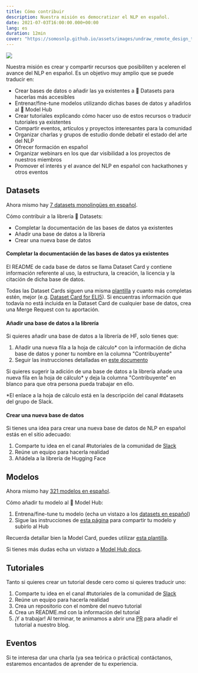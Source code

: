 ```yaml
---
title: Cómo contribuir
description: Nuestra misión es democratizar el NLP en español. 
date: 2021-07-03T16:00:00.000+00:00
lang: es
duration: 12min
cover: "https://somosnlp.github.io/assets/images/undraw_remote_design_team_0hp4.svg"
---
```


<div class="flex justify-center">
    <img src="https://somosnlp.github.io/assets/images/undraw_remote_design_team_0hp4.svg" />
</div>

Nuestra misión es crear y compartir recursos que posibiliten y aceleren el avance del NLP en español. Es un objetivo muy amplio que se puede traducir en:
- Crear bases de datos o añadir las ya existentes a 🤗 Datasets para hacerlas más accesibles
- Entrenar/fine-tune modelos utilizando dichas bases de datos y añadirlos al 🤗 Model Hub
- Crear tutoriales explicando cómo hacer uso de estos recursos o traducir tutoriales ya existentes
- Compartir eventos, artículos y proyectos interesantes para la comunidad
- Organizar charlas y grupos de estudio donde debatir el estado del arte del NLP
- Ofrecer formación en español
- Organizar webinars en los que dar visibilidad a los proyectos de nuestros miembros
- Promover el interés y el avance del NLP en español con hackathones y otros eventos

## Datasets
Ahora mismo hay [7 datasets monolingües en español](https://huggingface.co/datasets?filter=languages:es,multilinguality:monolingual).

Cómo contribuir a la librería 🤗 Datasets:
- Completar la documentación de las bases de datos ya existentes
- Añadir una base de datos a la librería
- Crear una nueva base de datos

#### Completar la documentación de las bases de datos ya existentes
El README de cada base de datos se llama Dataset Card y contiene información referente al uso, la estructura, la creación, la licencia y la citación de dicha base de datos.

Todas las Dataset Cards siguen una misma [plantilla](https://github.com/huggingface/datasets/blob/master/templates/README_guide.md) y cuanto más completas estén, mejor
(e.g. [Dataset Card for ELI5](https://github.com/huggingface/datasets/tree/master/datasets/eli5#dataset-card-for-eli5)). 
Si encuentras información que todavía no está incluida en la Dataset Card de cualquier base de datos, crea una Merge Request con tu aportación.

#### Añadir una base de datos a la librería
Si quieres añadir una base de datos a la librería de HF, solo tienes que:
1. Añadir una nueva fila a la hoja de cálculo* con la información de dicha base de datos y poner tu nombre en la columna "Contribuyente"
2. Seguir las instrucciones detalladas en [este documento](https://github.com/huggingface/datasets/blob/master/ADD_NEW_DATASET.md)

Si quieres sugerir la adición de una base de datos a la librería añade una nueva fila en la hoja de cálculo* y 
deja la columna "Contribuyente" en blanco para que otra persona pueda trabajar en ello.

*El enlace a la hoja de cálculo está en la descripción del canal #datasets del grupo de Slack.

#### Crear una nueva base de datos
Si tienes una idea para crear una nueva base de datos de NLP en español estás en el sitio adecuado:
1. Comparte tu idea en el canal #tutoriales de la comunidad de [Slack](https://join.slack.com/t/nlpenespaol/shared_invite/zt-n0cpcd87-hdAR_qiHtDcCAlCyZtwDKQ)
2. Reúne un equipo para hacerla realidad
3. Añádela a la librería de Hugging Face

## Modelos
Ahora mismo hay [321 modelos en español](https://huggingface.co/models?filter=es).

Cómo añadir tu modelo al 🤗 Model Hub:
1. Entrena/fine-tune tu modelo (echa un vistazo a los [datasets en español](https://huggingface.co/datasets?filter=languages:es,multilinguality:monolingual))
2. Sigue las instrucciones de [esta página](https://huggingface.co/transformers/model_sharing.html) para compartir tu modelo y subirlo al Hub

Recuerda detallar bien la Model Card, puedes utilizar [esta plantilla](https://github.com/huggingface/model_card).

Si tienes más dudas echa un vistazo a [Model Hub docs](https://huggingface.co/docs).


## Tutoriales
Tanto si quieres crear un tutorial desde cero como si quieres traducir uno:
1. Comparte tu idea en el canal #tutoriales de la comunidad de [Slack](http://bit.ly/nlp-en-es)
2. Reúne un equipo para hacerla realidad
3. Crea un repositorio con el nombre del nuevo tutorial
4. Crea un README.md con la información del tutorial
5. ¡Y a trabajar!
Al terminar, te animamos a abrir una [PR](https://github.com/nlp-en-es/nlp-en-es.org) para añadir el tutorial a nuestro blog.

## Eventos
Si te interesa dar una charla (ya sea teórica o práctica) contáctanos, estaremos encantados de aprender de tu experiencia.
